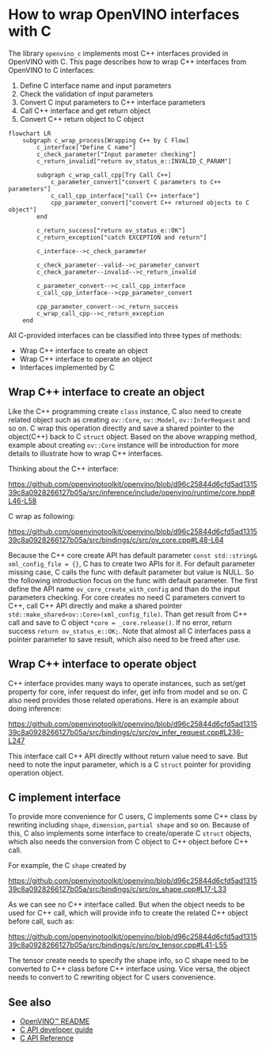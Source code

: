 # How to wrap OpenVINO interfaces with C

The library `openvino_c` implements most C++ interfaces provided in OpenVINO with C. 
This page describes how to wrap C++ interfaces from OpenVINO to C interfaces:
 1) Define C interface name and input parameters
 2) Check the validation of input parameters
 3) Convert C input parameters to C++ interface parameters
 4) Call C++ interface and get return object
 5) Convert C++ return object to C object

```mermaid
flowchart LR
    subgraph c_wrap_process[Wrapping C++ by C Flow]
        c_interface["Define C name"]
        c_check_parameter["Input parameter checking"]
        c_return_invalid["return ov_status_e::INVALID_C_PARAM"]

        subgraph c_wrap_call_cpp[Try Call C++]
            c_parameter_convert["convert C parameters to C++ parameters"]
            c_call_cpp_interface["call C++ interface"]
            cpp_parameter_convert["convert C++ returned objects to C object"]
        end
        
        c_return_success["return ov_status_e::OK"]
        c_return_exception["catch EXCEPTION and return"]

        c_interface-->c_check_parameter

        c_check_parameter--valid-->c_parameter_convert
        c_check_parameter--invalid-->c_return_invalid

        c_parameter_convert-->c_call_cpp_interface
        c_call_cpp_interface-->cpp_parameter_convert

        cpp_parameter_convert-->c_return_success
        c_wrap_call_cpp-->c_return_exception
    end
```

All C-provided interfaces can be classified into three types of methods:
- Wrap C++ interface to create an object
- Wrap C++ interface to operate an object
- Interfaces implemented by C

## Wrap C++ interface to create an object
Like the C++ programming create `class` instance, C also need to create related object such as creating `ov::Core`, `ov::Model`, `ov::InferRequest` and so on. C wrap this operation directly and save a shared pointer to the object(C++) back to C `struct` object. Based on the above wrapping method, example about creating `ov::Core` instance will be introduction for more details to illustrate how to wrap C++ interfaces.

Thinking about the C++ interface:

https://github.com/openvinotoolkit/openvino/blob/d96c25844d6cfd5ad131539c8a0928266127b05a/src/inference/include/openvino/runtime/core.hpp#L46-L58

C wrap as following:

https://github.com/openvinotoolkit/openvino/blob/d96c25844d6cfd5ad131539c8a0928266127b05a/src/bindings/c/src/ov_core.cpp#L48-L64

Because the C++ core create API has default parameter `const std::string& xml_config_file = {}`, C has to create two APIs for it. For default parameter missing case, C calls the func with default parameter but value is NULL. So the following introduction focus on the func with default parameter. The first define the API name `ov_core_create_with_config` and than do the input parameters checking. For core creates no need C parameters convert to C++, call C++ API directly and make a shared pointer `std::make_shared<ov::Core>(xml_config_file)`. Than get result from C++ call and save to C object `*core = _core.release()`. If no error, return success `return ov_status_e::OK;`. Note that almost all C interfaces pass a pointer parameter to save result, which also need to be freed after use.

## Wrap C++ interface to operate object
C++ interface provides many ways to operate instances, such as set/get property for core, infer request do infer, get info from model and so on. C also need provides those related operations. Here is an example about doing inference:

https://github.com/openvinotoolkit/openvino/blob/d96c25844d6cfd5ad131539c8a0928266127b05a/src/bindings/c/src/ov_infer_request.cpp#L236-L247

This interface call C++ API directly without return value need to save. But need to note the input parameter, which is a C `struct` pointer for providing operation object.

## C implement interface
To provide more convenience for C users, C implements some C++ class by rewriting including `shape`, `dimension`, `partial shape` and so on. Because of this, C also implements some interface to create/operate C `struct` objects, which also needs the conversion from C object to C++ object before C++ call.

For example, the C `shape` created by

https://github.com/openvinotoolkit/openvino/blob/d96c25844d6cfd5ad131539c8a0928266127b05a/src/bindings/c/src/ov_shape.cpp#L17-L33

As we can see no C++ interface called. But when the object needs to be used for C++ call, which will provide info to create the related C++ object before call, such as:

https://github.com/openvinotoolkit/openvino/blob/d96c25844d6cfd5ad131539c8a0928266127b05a/src/bindings/c/src/ov_tensor.cpp#L41-L55

The tensor create needs to specify the shape info, so C shape need to be converted to C++ class before C++ interface using. Vice versa, the object needs to convert to C rewriting object for C users convenience.

 ## See also
 * [OpenVINO™ README](../../../../README.md)
 * [C API developer guide](../README.md)
 * [C API Reference](https://docs.openvino.ai/2023.2/api/api_reference.html)
